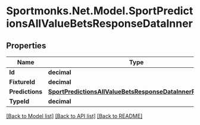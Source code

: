 # Sportmonks.Net.Model.SportPredictionsAllValueBetsResponseDataInner

## Properties

Name | Type | Description | Notes
------------ | ------------- | ------------- | -------------
**Id** | **decimal** |  | [optional] 
**FixtureId** | **decimal** |  | [optional] 
**Predictions** | [**SportPredictionsAllValueBetsResponseDataInnerPredictions**](SportPredictionsAllValueBetsResponseDataInnerPredictions.md) |  | [optional] 
**TypeId** | **decimal** |  | [optional] 

[[Back to Model list]](../README.md#documentation-for-models) [[Back to API list]](../README.md#documentation-for-api-endpoints) [[Back to README]](../README.md)

